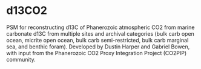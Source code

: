 # d13CO2
PSM for reconstructing d13C of Phanerozoic atmospheric CO2 from marine carbonate d13C from multiple 
sites and archival categories (bulk carb open ocean, micrite open ocean, bulk carb semi-restricted,
bulk carb marginal sea, and benthic foram). Developed by Dustin Harper and Gabriel Bowen, with input
from the Phanerozoic CO2 Proxy Integration Project (CO2PIP) community. 
